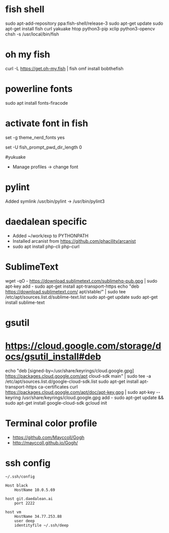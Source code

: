 # fish shell
sudo apt-add-repository ppa:fish-shell/release-3
sudo apt-get update
sudo apt-get install fish curl yakuake htop python3-pip xclip python3-opencv
chsh -s /usr/local/bin/fish

# oh my fish
curl -L https://get.oh-my.fish | fish
omf install bobthefish

# powerline fonts
sudo apt install fonts-firacode

# activate font in fish
set -g theme_nerd_fonts yes

set -U fish_prompt_pwd_dir_length 0

#yukuake
- Manage profiles -> change font

# pylint
Added symlink /usr/bin/pylint -> /usr/bin/pylint3

# daedalean specific
- Added ~/work/exp to PYTHONPATH
- Installed arcanist from https://github.com/phacility/arcanist
- sudo apt install php-cli php-curl

# SublimeText
wget -qO - https://download.sublimetext.com/sublimehq-pub.gpg | sudo apt-key add -
sudo apt-get install apt-transport-https
echo "deb https://download.sublimetext.com/ apt/stable/" | sudo tee /etc/apt/sources.list.d/sublime-text.list
sudo apt-get update
sudo apt-get install sublime-text

# gsutil
# https://cloud.google.com/storage/docs/gsutil_install#deb
echo "deb [signed-by=/usr/share/keyrings/cloud.google.gpg] https://packages.cloud.google.com/apt cloud-sdk main" | sudo tee -a /etc/apt/sources.list.d/google-cloud-sdk.list
sudo apt-get install apt-transport-https ca-certificates
curl https://packages.cloud.google.com/apt/doc/apt-key.gpg | sudo apt-key --keyring /usr/share/keyrings/cloud.google.gpg add -
sudo apt-get update && sudo apt-get install google-cloud-sdk
gcloud init

# Terminal color profile
- https://github.com/Mayccoll/Gogh
- http://mayccoll.github.io/Gogh/

# ssh config
`~/.ssh/config`
```
Host black
	HostName 10.0.5.69

host git.daedalean.ai
	port 2222

host vm
	HostName 34.77.253.88
	user deep
	identityfile ~/.ssh/deep
```
